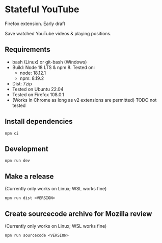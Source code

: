 # Stateful YouTube

Firefox extension. Early draft

Save watched YouTube videos & playing positions.

## Requirements

-   bash (Linux) or git-bash (Windows)
-   Build: Node 18 LTS & npm 8. Tested on:
    -   node: 18.12.1
    -   npm: 8.19.2
-   Dist: 7zip
-   Tested on Ubuntu 22.04
-   Tested on Firefox 108.0.1
-   (Works in Chrome as long as v2 extensions are permitted) TODO not tested

## Install dependencies

```
npm ci
```

## Development

```
npm run dev
```

## Make a release

(Currently only works on Linux; WSL works fine)

```
npm run dist <VERSION>
```

## Create sourcecode archive for Mozilla review

(Currently only works on Linux; WSL works fine)

`npm run sourcecode <VERSION>`
